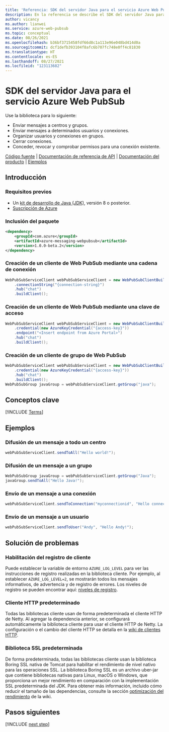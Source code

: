 ```yaml
---
title: 'Referencia: SDK del servidor Java para el servicio Azure Web PubSub'
description: En la referencia se describe el SDK del servidor Java para el servicio Azure Web PubSub.
author: vicancy
ms.author: lianwei
ms.service: azure-web-pubsub
ms.topic: conceptual
ms.date: 08/26/2021
ms.openlocfilehash: b36bf3715458fdf66d8c1a113e96e048bd414d0a
ms.sourcegitcommit: dcf1defb393104f8afc6b707fc748e0ff4c81830
ms.translationtype: HT
ms.contentlocale: es-ES
ms.lasthandoff: 08/27/2021
ms.locfileid: "123113682"
---
```

# <a name="java-server-sdk-for-azure-web-pubsub-service"></a>SDK del servidor Java para el servicio Azure Web PubSub

Use la biblioteca para lo siguiente:

- Enviar mensajes a centros y grupos.
- Enviar mensajes a determinados usuarios y conexiones.
- Organizar usuarios y conexiones en grupos.
- Cerrar conexiones.
- Conceder, revocar y comprobar permisos para una conexión existente.

[Código fuente][source_code] | [Documentación de referencia de API][api] | [Documentación del producto][product_documentation] | [Ejemplos][samples_readme]

## <a name="getting-started"></a>Introducción

### <a name="prerequisites"></a>Requisitos previos

- Un [kit de desarrollo de Java (JDK)][jdk_link], versión 8 o posterior.
- [Suscripción de Azure][azure_subscription]

### <a name="include-the-package"></a>Inclusión del paquete

[//]: # ({x-version-update-start;com.azure:azure-messaging-webpubsub;current})

```xml
<dependency>
    <groupId>com.azure</groupId>
    <artifactId>azure-messaging-webpubsub</artifactId>
    <version>1.0.0-beta.2</version>
</dependency>
```

[//]: # ({x-version-update-end})

### <a name="create-a-web-pubsub-client-using-connection-string"></a>Creación de un cliente de Web PubSub mediante una cadena de conexión

```java
WebPubSubServiceClient webPubSubServiceClient = new WebPubSubClientBuilder()
    .connectionString("{connection-string}")
    .hub("chat")
    .buildClient();
```

### <a name="create-a-web-pubsub-client-using-access-key"></a>Creación de un cliente de Web PubSub mediante una clave de acceso

```java
WebPubSubServiceClient webPubSubServiceClient = new WebPubSubClientBuilder()
    .credential(new AzureKeyCredential("{access-key}"))
    .endpoint("<Insert endpoint from Azure Portal>")
    .hub("chat")
    .buildClient();
```

### <a name="create-a-web-pubsub-group-client"></a>Creación de un cliente de grupo de Web PubSub
```java
WebPubSubServiceClient webPubSubServiceClient = new WebPubSubClientBuilder()
    .credential(new AzureKeyCredential("{access-key}"))
    .hub("chat")
    .buildClient();
WebPubSubGroup javaGroup = webPubSubServiceClient.getGroup("java");
```

## <a name="key-concepts"></a>Conceptos clave

[!INCLUDE [Terms](includes/terms.md)]


## <a name="examples"></a>Ejemplos

### <a name="broadcast-message-to-entire-hub"></a>Difusión de un mensaje a todo un centro

```java
webPubSubServiceClient.sendToAll("Hello world!");
```

### <a name="broadcast-message-to-a-group"></a>Difusión de un mensaje a un grupo

```java
WebPubSubGroup javaGroup = webPubSubServiceClient.getGroup("Java");
javaGroup.sendToAll("Hello Java!");
```

### <a name="send-message-to-a-connection"></a>Envío de un mensaje a una conexión

```java
webPubSubServiceClient.sendToConnection("myconnectionid", "Hello connection!");
```

### <a name="send-message-to-a-user"></a>Envío de un mensaje a un usuario
```java
webPubSubServiceClient.sendToUser("Andy", "Hello Andy!");
```

## <a name="troubleshooting"></a>Solución de problemas

### <a name="enable-client-logging"></a>Habilitación del registro de cliente
Puede establecer la variable de entorno `AZURE_LOG_LEVEL` para ver las instrucciones de registro realizadas en la biblioteca cliente. Por ejemplo, al establecer `AZURE_LOG_LEVEL=2`, se mostrarán todos los mensajes informativos, de advertencia y de registro de errores. Los niveles de registro se pueden encontrar aquí: [niveles de registro][log_levels].

### <a name="default-http-client"></a>Cliente HTTP predeterminado
Todas las bibliotecas cliente usan de forma predeterminada el cliente HTTP de Netty. Al agregar la dependencia anterior, se configurará automáticamente la biblioteca cliente para usar el cliente HTTP de Netty. La configuración o el cambio del cliente HTTP se detalla en la [wiki de clientes HTTP](/azure/developer/java/sdk/http-client-pipeline).

### <a name="default-ssl-library"></a>Biblioteca SSL predeterminada
De forma predeterminada, todas las bibliotecas cliente usan la biblioteca Boring SSL nativa de Tomcat para habilitar el rendimiento de nivel nativo para las operaciones SSL. La biblioteca Boring SSL es un archivo uber-jar que contiene bibliotecas nativas para Linux, macOS o Windows, que proporciona un mejor rendimiento en comparación con la implementación SSL predeterminada del JDK. Para obtener más información, incluido cómo reducir el tamaño de las dependencias, consulte la sección [optimización del rendimiento][performance_tuning] de la wiki.

[azure_subscription]: https://azure.microsoft.com/free
[jdk_link]: /java/azure/jdk
[source_code]: https://github.com/Azure/azure-sdk-for-java/tree/master/sdk/webpubsub/azure-messaging-webpubsub/src
[product_documentation]: https://aka.ms/awps/doc
[samples_readme]: https://github.com/Azure/azure-webpubsub/tree/main/samples/java
[log_levels]: https://github.com/Azure/azure-sdk-for-java/blob/master/sdk/core/azure-core/src/main/java/com/azure/core/util/logging/ClientLogger.java
[performance_tuning]: https://github.com/Azure/azure-sdk-for-java/wiki/Performance-Tuning
[api]: /java/api/com.azure.messaging.webpubsub

## <a name="next-steps"></a>Pasos siguientes

[!INCLUDE [next step](includes/include-next-step.md)]
